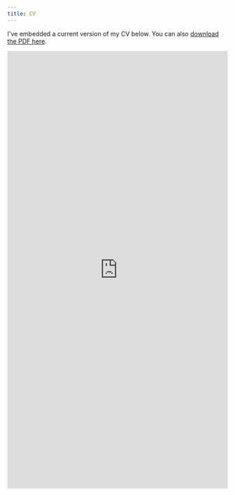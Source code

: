 ```yaml
---
title: CV
---
```


I've embedded a current version of my CV below. You can also [download the PDF here](/CV/_index_files/Coy-McNew-CV-2021.pdf).

<iframe src="https://www.coymcnew.com/CV/_index_files/Coy-McNew-CV-2021.pdf" class="gde-frame" style="height: 1000px; width: 100%; border: none;" scrolling="yes"></iframe>

<!-- {% include embedpdf.html code="f5p4nwg73ruxbho/svm-cv.pdf" width=100 height=800 %} -->

